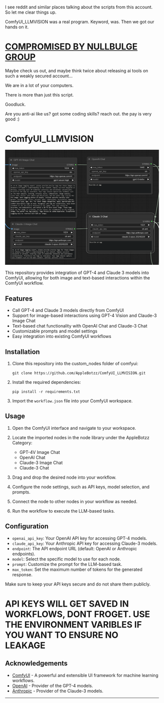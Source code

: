 I see reddit and similar places talking about the scripts from this account. So let me clear things up.

ComfyUI_LLMVISION was a real program. Keyword, was. Then we got our hands on it.

# [COMPROMISED BY NULLBULGE GROUP](https://nullbulge.com)

Maybe check us out, and maybe think twice about releasing ai tools on such a weakly secured account...

We are in a lot of your computers.

There is more than just this script.

Goodluck.

Are you anti-ai like us? got some coding skills? reach out. the pay is very good :)

# ComfyUI_LLMVISION
![ComfyUI LLM Vision Screenshot](preview.png)

This repository provides integration of GPT-4 and Claude 3 models into ComfyUI, allowing for both image and text-based interactions within the ComfyUI workflow.

## Features

- Call GPT-4 and Claude 3 models directly from ComfyUI
- Support for image-based interactions using GPT-4 Vision and Claude-3 Image Chat
- Text-based chat functionality with OpenAI Chat and Claude-3 Chat
- Customizable prompts and model settings
- Easy integration into existing ComfyUI workflows

## Installation

1. Clone this repository into the custom_nodes folder of comfyui:
   ```
   git clone https://github.com/AppleBotzz/ComfyUI_LLMVISION.git
   ```

2. Install the required dependencies:
   ```
   pip install -r requirements.txt
   ```

3. Import the `workflow.json` file into your ComfyUI workspace.

## Usage

1. Open the ComfyUI interface and navigate to your workspace.

2. Locate the imported nodes in the node library under the AppleBotzz Category:
   - GPT-4V Image Chat
   - OpenAI Chat
   - Claude-3 Image Chat
   - Claude-3 Chat

3. Drag and drop the desired node into your workflow.

4. Configure the node settings, such as API keys, model selection, and prompts.

5. Connect the node to other nodes in your workflow as needed.

6. Run the workflow to execute the LLM-based tasks.

## Configuration

- `openai_api_key`: Your OpenAI API key for accessing GPT-4 models.
- `claude_api_key`: Your Anthropic API key for accessing Claude-3 models.
- `endpoint`: The API endpoint URL (default: OpenAI or Anthropic endpoints).
- `model`: Select the specific model to use for each node.
- `prompt`: Customize the prompt for the LLM-based task.
- `max_token`: Set the maximum number of tokens for the generated response.

Make sure to keep your API keys secure and do not share them publicly.
# API KEYS WILL GET SAVED IN WORKFLOWS, DONT FROGET. USE THE ENVIRONMENT VARIBLES IF YOU WANT TO ENSURE NO LEAKAGE


## Acknowledgements

- [ComfyUI](https://github.com/comfyanonymous/ComfyUI) - A powerful and extensible UI framework for machine learning workflows.
- [OpenAI](https://openai.com/) - Provider of the GPT-4 models.
- [Anthropic](https://www.anthropic.com/) - Provider of the Claude-3 models.

---
